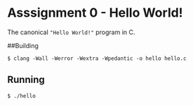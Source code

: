 # Asssignment 0 - Hello World!

The canonical `"Hello World!"` program in C.

##Building

```
$ clang -Wall -Werror -Wextra -Wpedantic -o hello hello.c
```

## Running

```
$ ./hello
```

